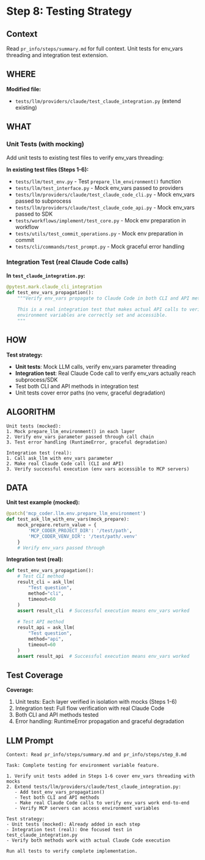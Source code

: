 # Step 8: Testing Strategy

## Context
Read `pr_info/steps/summary.md` for full context. Unit tests for env_vars threading and integration test extension.

## WHERE

**Modified file:**
- `tests/llm/providers/claude/test_claude_integration.py` (extend existing)

## WHAT

### Unit Tests (with mocking)

Add unit tests to existing test files to verify env_vars threading:

**In existing test files (Steps 1-6):**
- `tests/llm/test_env.py` - Test `prepare_llm_environment()` function
- `tests/llm/test_interface.py` - Mock env_vars passed to providers
- `tests/llm/providers/claude/test_claude_code_cli.py` - Mock env_vars passed to subprocess
- `tests/llm/providers/claude/test_claude_code_api.py` - Mock env_vars passed to SDK
- `tests/workflows/implement/test_core.py` - Mock env preparation in workflow
- `tests/utils/test_commit_operations.py` - Mock env preparation in commit
- `tests/cli/commands/test_prompt.py` - Mock graceful error handling

### Integration Test (real Claude Code calls)

**In `test_claude_integration.py`:**

```python
@pytest.mark.claude_cli_integration
def test_env_vars_propagation():
    """Verify env_vars propagate to Claude Code in both CLI and API methods.
    
    This is a real integration test that makes actual API calls to verify
    environment variables are correctly set and accessible.
    """
```

## HOW

**Test strategy:**
- **Unit tests**: Mock LLM calls, verify env_vars parameter threading
- **Integration test**: Real Claude Code call to verify env_vars actually reach subprocess/SDK
- Test both CLI and API methods in integration test
- Unit tests cover error paths (no venv, graceful degradation)

## ALGORITHM

```
Unit tests (mocked):
1. Mock prepare_llm_environment() in each layer
2. Verify env_vars parameter passed through call chain
3. Test error handling (RuntimeError, graceful degradation)

Integration test (real):
1. Call ask_llm with env_vars parameter
2. Make real Claude Code call (CLI and API)
3. Verify successful execution (env vars accessible to MCP servers)
```

## DATA

**Unit test example (mocked):**
```python
@patch('mcp_coder.llm.env.prepare_llm_environment')
def test_ask_llm_with_env_vars(mock_prepare):
    mock_prepare.return_value = {
        'MCP_CODER_PROJECT_DIR': '/test/path',
        'MCP_CODER_VENV_DIR': '/test/path/.venv'
    }
    # Verify env_vars passed through
```

**Integration test (real):**
```python
def test_env_vars_propagation():
    # Test CLI method
    result_cli = ask_llm(
        "Test question",
        method="cli",
        timeout=60
    )
    assert result_cli  # Successful execution means env_vars worked
    
    # Test API method
    result_api = ask_llm(
        "Test question",
        method="api",
        timeout=60
    )
    assert result_api  # Successful execution means env_vars worked
```

## Test Coverage

**Coverage:**
1. Unit tests: Each layer verified in isolation with mocks (Steps 1-6)
2. Integration test: Full flow verification with real Claude Code
3. Both CLI and API methods tested
4. Error handling: RuntimeError propagation and graceful degradation

## LLM Prompt

```
Context: Read pr_info/steps/summary.md and pr_info/steps/step_8.md

Task: Complete testing for environment variable feature.

1. Verify unit tests added in Steps 1-6 cover env_vars threading with mocks
2. Extend tests/llm/providers/claude/test_claude_integration.py:
   - Add test_env_vars_propagation()
   - Test both CLI and API methods
   - Make real Claude Code calls to verify env_vars work end-to-end
   - Verify MCP servers can access environment variables

Test strategy:
- Unit tests (mocked): Already added in each step
- Integration test (real): One focused test in test_claude_integration.py
- Verify both methods work with actual Claude Code execution

Run all tests to verify complete implementation.
```
